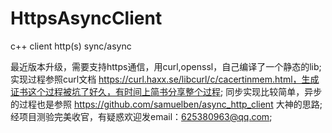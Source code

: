 # HttpsAsyncClient
c++ client http(s) sync/async

最近版本升级，需要支持https通信，用curl,openssl，自己编译了一个静态的lib;
实现过程参照curl文档 https://curl.haxx.se/libcurl/c/cacertinmem.html，生成证书这个过程被坑了好久，有时间上简书分享整个过程;
同步实现比较简单，异步的过程也是参照 https://github.com/samuelben/async_http_client 大神的思路;
经项目测验完美收官，有疑惑欢迎发email：625380963@qq.com;
